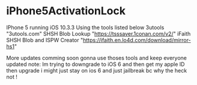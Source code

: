 # iPhone5ActivationLock
IPhone 5 running iOS 10.3.3 Using the tools listed below
3utools "3utools.com"
SHSH Blob Lookup "https://tsssaver.1conan.com/v2/"
iFaith SHSH Blob and ISPW Creator "https://ifaith.en.lo4d.com/download/mirror-hs1"

More updates comming soon gonna use thoses tools and keep everyone updated note: Im trying to downgrade to iOS 6 and then get my apple ID then upgrade i might just stay on ios 6 and just jailbreak bc why the heck not !
